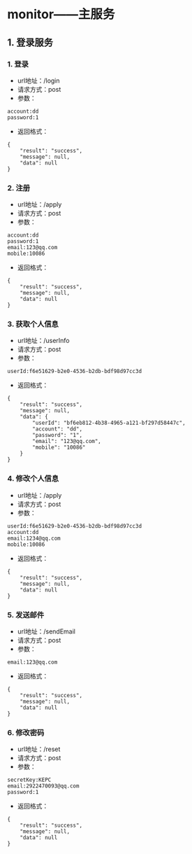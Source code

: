 # monitor——主服务
## 1. 登录服务

### 1. 登录
* url地址：/login
* 请求方式：post
* 参数：
```$xslt
account:dd
password:1
```  
* 返回格式：
```$xslt
{
    "result": "success",
    "message": null,
    "data": null
}
```

### 2. 注册
* url地址：/apply
* 请求方式：post
* 参数：
```$xslt
account:dd
password:1
email:123@qq.com
mobile:10086
```
* 返回格式：
```$xslt
{
    "result": "success",
    "message": null,
    "data": null
}
```

### 3. 获取个人信息
* url地址：/userInfo
* 请求方式：post
* 参数：
```$xslt
userId:f6e51629-b2e0-4536-b2db-bdf98d97cc3d
```
* 返回格式：
```$xslt
{
	"result": "success",
	"message": null,
	"data": {
		"userId": "bf6eb812-4b38-4965-a121-bf297d58447c",
		"account": "dd",
		"password": "1",
		"email": "123@qq.com",
		"mobile": "10086"
	}
}
```

### 4. 修改个人信息
* url地址：/apply
* 请求方式：post
* 参数：
```$xslt
userId:f6e51629-b2e0-4536-b2db-bdf98d97cc3d
account:dd
email:1234@qq.com
mobile:10086
```
* 返回格式：
```$xslt
{
    "result": "success",
    "message": null,
    "data": null
}
```

### 5. 发送邮件
* url地址：/sendEmail
* 请求方式：post
* 参数：
```$xslt
email:123@qq.com
```
* 返回格式：
```$xslt
{
    "result": "success",
    "message": null,
    "data": null
}
```

### 6. 修改密码
* url地址：/reset
* 请求方式：post
* 参数：
```$xslt
secretKey:KEPC
email:2922470093@qq.com
password:1
```
* 返回格式：
```$xslt
{
    "result": "success",
    "message": null,
    "data": null
}
```